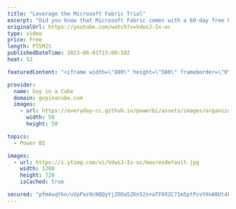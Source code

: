 ```yaml
---
title: "Leverage the Microsoft Fabric Trial"
excerpt: "Did you know that Microsoft Fabric comes with a 60-day free Fabric Capacity trial? Adam shows you how to get it and the reason why you may not be able to use it.  Microsoft Fabric (Preview) trial https://learn.microsoft.com/fabric/get-started/fabric-trial  📢 Become a member: https://guyinacu.be/membership"
originalUrl: https://youtube.com/watch?v=VdwsJ-Ix-oc
type: video
price: Free
length: PT5M2S
publishedDateTime: 2023-06-01T15:00:18Z
heat: 52

featuredContent: "<iframe width=\"800\" height=\"500\" frameborder=\"0\" src=\"https://www.youtube.com/embed/VdwsJ-Ix-oc\" allow=\"accelerometer; autoplay; encrypted-media; gyroscope; picture-in-picture\" allowfullscreen></iframe>"

provider:
  name: Guy in a Cube
  domain: guyinacube.com
  images:
    - url: https://everyday-cc.github.io/powerbi/assets/images/organizations/guyinacube.com-50x50.jpg
      width: 50
      height: 50

topics:
  - Power BI

images:
  - url: https://i.ytimg.com/vi/VdwsJ-Ix-oc/maxresdefault.jpg
    width: 1280
    height: 720
    isCached: true

secured: "pfm4uqYkn/uVpPaz9cNQQyYjZOOa5ZKn52s+aTF0XZC71m5ptPcvYXnA8Ut4FDFaH7eBGzooRqnsO0kHNJR+OI+zAGWTP7czLg/LUpsCCSI0z2vQr8LA1Omgujt2eVKPM0hyvnfqq6vRKhQi7wPhSp6R1T6ld1reeMsKH/Zhik8HcneRMo+or4LPSWMyf2Uh2wW1vGWMw+3GDt4/HkJqBV5ONzGVafIFcINqwdTZ/sn+fB9Ps4zhOIUMKvQBQc+nD2JYS5XLdNrrZQ3zsLTAM52f/CgAxGEJYvOVEGCi6yLjbRJbWt/+n44r/EPIHBqvKe3oWgGFQJ9igBqCoiBH6k0yFHSrm6ejhNLyzaF3CAF68ajtA83nLl/WjZI6j5F9NQ2TMbxSt6xcUv9PxrEQzxAThw4iz4sLlpi7yYT84+Y=;rMsZVAW7h9t3+OMn6/dZ/g=="
---
```


